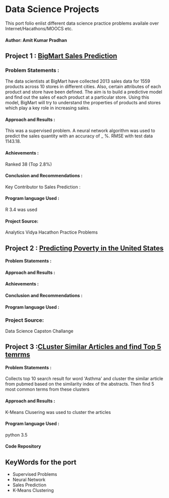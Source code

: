 
# Data Science Projects
This port folio enlist different data science practice problems availale over Internet/Hacathons/MOOCS etc.  

#### Author: Amit Kumar Pradhan


## Project 1 : [BigMart Sales Prediction](https://github.com/akpradhn/IAGems/tree/portfolio/Projects/BigMartSalesPrediction)

  ### Problem Statements :
  The data scientists at BigMart have collected 2013 sales data for 1559 products across 10 stores in different cities. Also, certain attributes of each product and store have been defined. The aim is to build a predictive model and find out the sales of each product at a particular store.
  Using this model, BigMart will try to understand the properties of products and stores which play a key role in increasing sales.
  
  #### Approach and Results : 
  This was a supervised problem. A neural network algorithm was used to predict the sales quantity with an accuracy of _ %.
  RMSE with test data 1143.18.
  #### Achievements : 
  Ranked 38 (Top 2.8%)  

  #### Conclusion and Recommendations :
  Key Contributor to Sales Prediction :
  
  #### Program language Used :
  R 3.4 was used

  
  
  #### Project Source:
  Analytics Vidya Hacathon Practice Problems


## Project 2 : [Predicting Poverty in the United States](https://github.com/akpradhn/IAGems/tree/portfolio/Projects/PredictPovertyInTheUS)

  #### Problem Statements :
  
  #### Approach and Results :
    
  #### Achievements : 
  
  #### Conclusion and Recommendations :
  
  #### Program language Used :
  

  
  ### Project Source:
  Data Science Capston Challange


## Project 3 :[CLuster Similar Articles and find Top 5 temrms](https://github.com/akpradhn/IAGems/tree/master/Projects/PubmedClusterAnalysis)

  #### Problem Statements : 
  Collects top 10 search result for word 'Asthma' and cluster the similar article from pubmed based on the similarity index of the abstracts. Then find 5 most common terms from these clusters
  
  #### Approach and Results :
  K-Means Clusering was used to cluster the articles 
  
  #### Program language Used :
  python 3.5
  
  #### Code Repository
  
  

## KeyWords for the port 
* Supervised Problems
* Neural Network
* Sales Prediction
* K-Means Clustering
